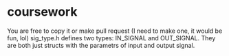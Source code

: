 coursework
==========
You are free to copy it or make pull request (I need to make one, it would be fun, lol)
sig_type.h defines two types: IN_SIGNAL and OUT_SIGNAL. They are both just structs with the parametrs of input and output signal.

